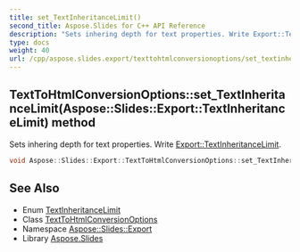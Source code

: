 ```yaml
---
title: set_TextInheritanceLimit()
second_title: Aspose.Slides for C++ API Reference
description: "Sets inhering depth for text properties. Write Export::TextInheritanceLimit."
type: docs
weight: 40
url: /cpp/aspose.slides.export/texttohtmlconversionoptions/set_textinheritancelimit/
---
```

## TextToHtmlConversionOptions::set_TextInheritanceLimit(Aspose::Slides::Export::TextInheritanceLimit) method


Sets inhering depth for text properties. Write [Export::TextInheritanceLimit](../../textinheritancelimit/).

```cpp
void Aspose::Slides::Export::TextToHtmlConversionOptions::set_TextInheritanceLimit(Aspose::Slides::Export::TextInheritanceLimit value) override
```

## See Also

* Enum [TextInheritanceLimit](../textinheritancelimit/)
* Class [TextToHtmlConversionOptions](./)
* Namespace [Aspose::Slides::Export](../)
* Library [Aspose.Slides](../../)